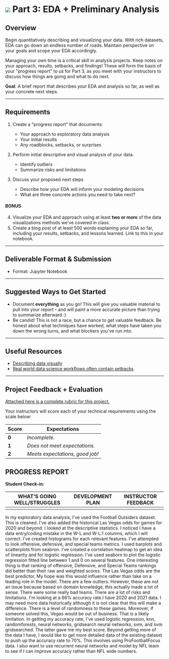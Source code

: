 # ![](https://ga-dash.s3.amazonaws.com/production/assets/logo-9f88ae6c9c3871690e33280fcf557f33.png) Part 3: EDA + Preliminary Analysis

## Overview

Begin quantitatively describing and visualizing your data. With rich datasets, EDA can go down an endless number of roads. Maintain perspective on your goals and scope your EDA accordingly. 

Managing your own time is a critical skill in analysis projects. Keep notes on your approach, results, setbacks, and findings! These will form the basis of your "progress report" to us for Part 3, as you meet with your instructors to discuss how things are going and what to do next.

**Goal**: A brief report that describes your EDA and analysis so far, as well as your concrete next steps.

---

## Requirements

1. Create a "progress report" that documents:
   - Your approach to exploratory data analysis
   - Your initial results
   - Any roadblocks, setbacks, or surprises
   
2. Perform initial descriptive and visual analysis of your data.
   - Identify outliers
   - Summarize risks and limitations 

3. Discuss your proposed next steps
   - Describe how your EDA will inform your modeling decisions
   - What are three concrete actions you need to take next?


#### BONUS

4. Visualize your EDA and approach using at least **two or more** of the data visualizations methods we've covered in class.
5. Create a blog post of at least 500 words explaining your EDA so far, including your results, setbacks, and lessons learned. Link to this in your notebook.

---

## Deliverable Format & Submission

- Format: Jupyter Notebook

---

## Suggested Ways to Get Started

- Document **everything** as you go! This will give you valuable material to pull into your report - and will paint a more accurate picture than trying to summarize afterward :)
- Be candid! This is not a race, but a chance to get valuable feedback. Be honest about what techniques have worked, what steps have taken you down the wrong turns, and what blockers you've run into.

---

## Useful Resources

- [Describing data visually](http://www.statisticsviews.com/details/feature/6314441/Visualising-Statistics-The-importance-of-seeing-not-just-describing-data.html)
- [Real world data science workflows often contain setbacks](https://guerrilla-analytics.net/2015/02/20/data-science-workflows-a-reality-check/)

---

## Project Feedback + Evaluation

[Attached here is a complete rubric for this project.](./capstone-part-03-rubric.md)

Your instructors will score each of your technical requirements using the scale below:

Score  | Expectations
--- | ---
**0** | _Incomplete._
**1** | _Does not meet expectations._
**2** | _Meets expectations, good job!_

## PROGRESS REPORT
**Student Check-in:**

|WHAT’S GOING WELL/STRUGGLES|DEVELOPMENT PLAN|INSTRUCTOR FEEDBACK|
|---------------------------|----------------|-------------------|
|                           |                |                   |
In my exploratory data analysis, I've used the Football Outsiders dataset. This is cleaned. I've also added the historical Las Vegas odds for games for 2020 and beyond. I looked at the descriptive statistics. I noticed I have a data entry/coding mistake in the W-L and W-L.1 columns, which I will correct. I've created histograms for each relevant features. I've attempted to look offensive, defensive, and special teams metrics. I used barplots and scatterplots from seabron. I've created a correlation heatmap to get an idea of linearity and for logistic regression. I've used seaborn to plot the logistic regression fitted line between 1 and 0 on several features. One interesting thing is that ranking of offensive, Defensive, and Special Teams rankings did better than their raw and weighted scores.  The Las Vegas odds are the best predictor. My hope was this would influence rather than take on a leading role in the model. There are a few outliers. However, these are not an issue because based on domain knowledge, this actually made a lot of sense. There were some really bad teams. There are a lot of risks and limitations. I'm looking at a 66% accuracy rate.I have 2020 and 2021 data. I may need more data historically although it is not clear that this will make a difference. There is a level of randomness to these games. Moreover, if someone solved this, Vegas would be out of business. That is a likely limitation.  In getting my accuracy rate, I've used logistic regression, knn, randomforests, neural networks, gridsearch neural networks, svm, and svm gridsearched. The latter gave me my best score.  Beyond getting more of the data I have, I would like to get more detailed data of the existing dataset to push up the accuracy rate to 70%. This involves using ProFootballFocus data. I also want to use recurrent neural networks and model by NFL team to see if I can improve accuracy rather than NFL wide numbers.
